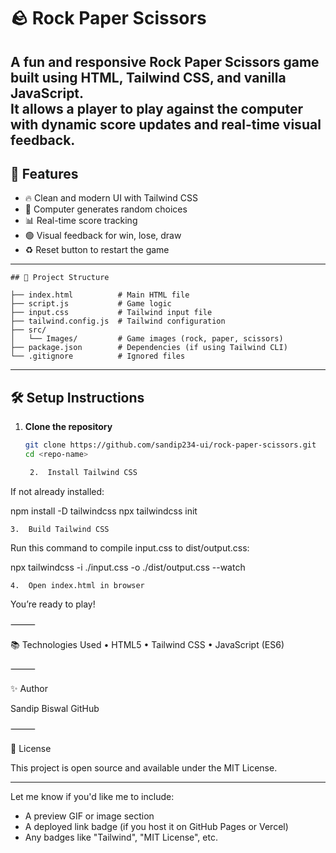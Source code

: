 # 🪨 Rock Paper Scissors

A fun and responsive **Rock Paper Scissors** game built using **HTML**, **Tailwind CSS**, and **vanilla JavaScript**.  
It allows a player to play against the computer with dynamic score updates and real-time visual feedback.
---

## 🚀 Features

- 🔥 Clean and modern UI with Tailwind CSS
- 🧠 Computer generates random choices
- 📊 Real-time score tracking
- 🟢 Visual feedback for win, lose, draw
- ♻️ Reset button to restart the game

---
```
## 📁 Project Structure

├── index.html          # Main HTML file
├── script.js           # Game logic
├── input.css           # Tailwind input file
├── tailwind.config.js  # Tailwind configuration
├── src/
│   └── Images/         # Game images (rock, paper, scissors)
├── package.json        # Dependencies (if using Tailwind CLI)
└── .gitignore          # Ignored files
```
---

## 🛠️ Setup Instructions

1. **Clone the repository**  
   ```bash
   git clone https://github.com/sandip234-ui/rock-paper-scissors.git
   cd <repo-name>

	2.	Install Tailwind CSS
If not already installed:

npm install -D tailwindcss
npx tailwindcss init


	3.	Build Tailwind CSS
Run this command to compile input.css to dist/output.css:

npx tailwindcss -i ./input.css -o ./dist/output.css --watch


	4.	Open index.html in browser
You’re ready to play!

⸻

📚 Technologies Used
	•	HTML5
	•	Tailwind CSS
	•	JavaScript (ES6)

⸻

✨ Author

Sandip Biswal
GitHub

⸻

📝 License

This project is open source and available under the MIT License.

---

Let me know if you'd like me to include:
- A preview GIF or image section
- A deployed link badge (if you host it on GitHub Pages or Vercel)
- Any badges like "Tailwind", "MIT License", etc.

